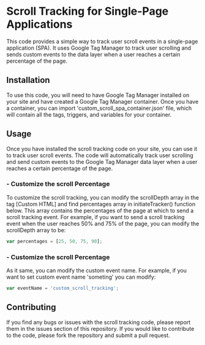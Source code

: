 # Scroll Tracking for Single-Page Applications

This code provides a simple way to track user scroll events in a single-page application (SPA). It uses Google Tag Manager to track user scrolling and sends custom events to the data layer when a user reaches a certain percentage of the page.

## Installation

To use this code, you will need to have Google Tag Manager installed on your site and have created a Google Tag Manager container. Once you have a container, you can import 'custom_scroll_spa_container.json' file, which will contain all the tags, triggers, and variables for your container.

## Usage
Once you have installed the scroll tracking code on your site, you can use it to track user scroll events. The code will automatically track user scrolling and send custom events to the Google Tag Manager data layer when a user reaches a certain percentage of the page.


### - Customize the scroll Percentage
To customize the scroll tracking, you can modify the scrollDepth array in the tag [Custom HTML] and find percentages array in initiateTracker() function below. This array contains the percentages of the page at which to send a scroll tracking event. For example, if you want to send a scroll tracking event when the user reaches 50% and 75% of the page, you can modify the scrollDepth array to be:

```Javascript
var percentages = [25, 50, 75, 90];
```

### - Customize the scroll Percentage
As it same, you can modify the custom event name.
For example, if you want to set custom event name 'someting' you can modify:

```Javascript
var eventName = 'custom_scroll_tracking';
```

## Contributing
If you find any bugs or issues with the scroll tracking code, please report them in the issues section of this repository. If you would like to contribute to the code, please fork the repository and submit a pull request.
